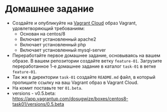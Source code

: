 # Домашнее задание
- Создайте и опубликуйте на [Vagrant Cloud](https://vagrantcloud.com/) образ Vagrant, удовлетворяющий требованиям:
  - Основан на centos/8
  - Включает установленный apache2
  - Включает установленный php
  - Включает установленный mysql-server
- Переработайте первое домашнее задание, основываясь на вашем образе. В вашем репозитории создайте ветку `feature-01`. Загрузите переработанное 1-е домашнее задание в каталог `task-01` в ветке `feature-01`.
- Так же в директории `task-01` создайте `README.md` файл, в который пропишите ссылку на ваш Vagrant образ в Vagrant Cloud.
- На комит поставьте тег `01.beta`.
- versions - v0.5.beta:
https://app.vagrantup.com/dosugwize/boxes/centos8-task01/versions/0.5.beta
